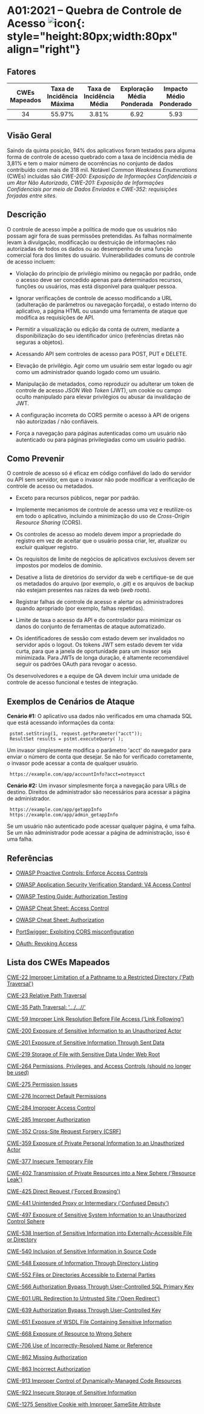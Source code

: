 # A01:2021 – Quebra de Controle de Acesso    ![icon](assets/TOP_10_Icons_Final_Broken_Access_Control.png){: style="height:80px;width:80px" align="right"}

## Fatores

| CWEs Mapeados | Taxa de Incidência Máxima | Taxa de Incidência Média | Exploração Média Ponderada | Impacto Médio Ponderado | Cobertura Máxima | Cobertura Média | Total de ocorrências | Total de CVEs |
|:-------------:|:-------------------------:|:------------------------:|:--------------------------:|:-----------------------:|:----------------:|:---------------:|:--------------------:|:-------------:|
| 34            | 55.97%                    | 3.81%                    | 6.92                       | 5.93                    | 94.55%           | 47.72%          | 318,487              | 19,013        |

## Visão Geral

Saindo da quinta posição, 94% dos aplicativos foram testados para
alguma forma de controle de acesso quebrado com a taxa de incidência média
de 3,81% e tem o maior número de ocorrências no conjunto de dados contribuído
com mais de 318 mil. Notável _Common Weakness Enumerations_ (CWEs) incluídas são
*CWE-200: Exposição de Informações Confidenciais a um Ator Não Autorizado*, *CWE-201:
Exposição de Informações Confidenciais por meio de Dados Enviados* e *CWE-352:
requisições forjadas entre sites*.

## Descrição

O controle de acesso impõe a política de modo que os usuários não possam
agir fora de suas permissões pretendidas. As falhas normalmente levam
à divulgação, modificação ou destruição de informações não autorizadas
de todos os dados ou ao desempenho de uma função comercial fora dos
limites do usuário. Vulnerabilidades comuns de controle de acesso incluem:

- Violação do princípio de privilégio mínimo ou negação por padrão,
    onde o acesso deve ser concedido apenas para determinados recursos,
    funções ou usuários, mas está disponível para qualquer pessoa.

- Ignorar verificações de controle de acesso modificando a URL
    (adulteração de parâmetros ou navegação forçada), o estado interno
    do aplicativo, a página HTML ou usando uma ferramenta de ataque que
    modifica as requisições de API.

- Permitir a visualização ou edição da conta de outrem, mediante a
    disponibilização do seu identificador único (referências diretas
    não seguras a objetos).

- Acessando API sem controles de acesso para POST, PUT e DELETE.

- Elevação de privilégio. Agir como um usuário sem estar logado
    ou agir como um administrador quando logado como um usuário.

- Manipulação de metadados, como reproduzir ou adulterar um token
    de controle de acesso _JSON Web Token_ (JWT), um cookie ou campo
    oculto manipulado para elevar privilégios ou abusar da invalidação de JWT.

- A configuração incorreta do CORS permite o acesso à API de origens
    não autorizadas / não confiáveis.

- Força a navegação para páginas autenticadas como um usuário não
    autenticado ou para páginas privilegiadas como um usuário padrão.

## Como Prevenir

O controle de acesso só é eficaz em código confiável do lado do servidor ou API sem servidor,
em que o invasor não pode modificar a verificação de controle de acesso ou metadados.

- Exceto para recursos públicos, negar por padrão.

- Implemente mecanismos de controle de acesso uma vez e reutilize-os em todo o aplicativo,
    incluindo a minimização do uso de _Cross-Origin Resource Sharing_ (CORS).

- Os controles de acesso ao modelo devem impor a propriedade do registro em vez de
    aceitar que o usuário possa criar, ler, atualizar ou excluir qualquer registro.

- Os requisitos de limite de negócios de aplicativos exclusivos devem ser
    impostos por modelos de domínio.

- Desative a lista de diretórios do servidor da web e certifique-se de que os
    metadados do arquivo (por exemplo, o _.git_) e os arquivos de backup não
    estejam presentes nas raízes da web (_web roots_).

- Registrar falhas de controle de acesso e alertar os administradores quando
    apropriado (por exemplo, falhas repetidas).

- Limite de taxa o acesso da API e do controlador para minimizar os danos
    do conjunto de ferramentas de ataque automatizado.

- Os identificadores de sessão com estado devem ser invalidados no servidor
    após o logout. Os tokens JWT sem estado devem ter vida curta, para que a
    janela de oportunidade para um invasor seja minimizada. Para JWTs de
    longa duração, é altamente recomendável seguir os padrões OAuth para revogar o acesso.

Os desenvolvedores e a equipe de QA devem incluir uma unidade de controle de
acesso funcional e testes de integração.

## Exemplos de Cenários de Ataque

**Cenário #1:** O aplicativo usa dados não verificados em uma chamada SQL que
está acessando informações da conta:

```
 pstmt.setString(1, request.getParameter("acct"));
 ResultSet results = pstmt.executeQuery( );
```

Um invasor simplesmente modifica o parâmetro 'acct' do navegador para enviar
o número de conta que desejar. Se não for verificado corretamente, o invasor
pode acessar a conta de qualquer usuário.

```
 https://example.com/app/accountInfo?acct=notmyacct
```

**Cenário #2:** Um invasor simplesmente força a navegação para URLs de destino.
Direitos de administrador são necessários para acessar a página de administrador.

```
 https://example.com/app/getappInfo
 https://example.com/app/admin_getappInfo
```
Se um usuário não autenticado pode acessar qualquer página, é uma falha.
Se um não administrador pode acessar a página de administração, isso é uma falha.

## Referências

-   [OWASP Proactive Controls: Enforce Access
    Controls](https://owasp.org/www-project-proactive-controls/v3/en/c7-enforce-access-controls)

-   [OWASP Application Security Verification Standard: V4 Access
    Control](https://owasp.org/www-project-application-security-verification-standard)

-   [OWASP Testing Guide: Authorization
    Testing](https://owasp.org/www-project-web-security-testing-guide/latest/4-Web_Application_Security_Testing/05-Authorization_Testing/README)

-   [OWASP Cheat Sheet: Access Control](https://cheatsheetseries.owasp.org/cheatsheets/Access_Control_Cheat_Sheet.html)

-   [OWASP Cheat Sheet: Authorization](https://cheatsheetseries.owasp.org/cheatsheets/Authorization_Cheat_Sheet.html)

-   [PortSwigger: Exploiting CORS
    misconfiguration](https://portswigger.net/blog/exploiting-cors-misconfigurations-for-bitcoins-and-bounties)
    
-   [OAuth: Revoking Access](https://www.oauth.com/oauth2-servers/listing-authorizations/revoking-access/)

## Lista dos CWEs Mapeados

[CWE-22 Improper Limitation of a Pathname to a Restricted Directory
('Path Traversal')](https://cwe.mitre.org/data/definitions/22.html)

[CWE-23 Relative Path Traversal](https://cwe.mitre.org/data/definitions/23.html)

[CWE-35 Path Traversal: '.../...//'](https://cwe.mitre.org/data/definitions/35.html)

[CWE-59 Improper Link Resolution Before File Access ('Link Following')](https://cwe.mitre.org/data/definitions/59.html)

[CWE-200 Exposure of Sensitive Information to an Unauthorized Actor](https://cwe.mitre.org/data/definitions/200.html)

[CWE-201 Exposure of Sensitive Information Through Sent Data](https://cwe.mitre.org/data/definitions/201.html)

[CWE-219 Storage of File with Sensitive Data Under Web Root](https://cwe.mitre.org/data/definitions/219.html)

[CWE-264 Permissions, Privileges, and Access Controls (should no longer be used)](https://cwe.mitre.org/data/definitions/264.html)

[CWE-275 Permission Issues](https://cwe.mitre.org/data/definitions/275.html)

[CWE-276 Incorrect Default Permissions](https://cwe.mitre.org/data/definitions/276.html)

[CWE-284 Improper Access Control](https://cwe.mitre.org/data/definitions/284.html)

[CWE-285 Improper Authorization](https://cwe.mitre.org/data/definitions/285.html)

[CWE-352 Cross-Site Request Forgery (CSRF)](https://cwe.mitre.org/data/definitions/352.html)

[CWE-359 Exposure of Private Personal Information to an Unauthorized Actor](https://cwe.mitre.org/data/definitions/359.html)

[CWE-377 Insecure Temporary File](https://cwe.mitre.org/data/definitions/377.html)

[CWE-402 Transmission of Private Resources into a New Sphere ('Resource Leak')](https://cwe.mitre.org/data/definitions/402.html)

[CWE-425 Direct Request ('Forced Browsing')](https://cwe.mitre.org/data/definitions/425.html)

[CWE-441 Unintended Proxy or Intermediary ('Confused Deputy')](https://cwe.mitre.org/data/definitions/441.html)

[CWE-497 Exposure of Sensitive System Information to an Unauthorized Control Sphere](https://cwe.mitre.org/data/definitions/497.html)

[CWE-538 Insertion of Sensitive Information into Externally-Accessible File or Directory](https://cwe.mitre.org/data/definitions/538.html)

[CWE-540 Inclusion of Sensitive Information in Source Code](https://cwe.mitre.org/data/definitions/540.html)

[CWE-548 Exposure of Information Through Directory Listing](https://cwe.mitre.org/data/definitions/548.html)

[CWE-552 Files or Directories Accessible to External Parties](https://cwe.mitre.org/data/definitions/552.html)

[CWE-566 Authorization Bypass Through User-Controlled SQL Primary Key](https://cwe.mitre.org/data/definitions/566.html)

[CWE-601 URL Redirection to Untrusted Site ('Open Redirect')](https://cwe.mitre.org/data/definitions/601.html)

[CWE-639 Authorization Bypass Through User-Controlled Key](https://cwe.mitre.org/data/definitions/639.html)

[CWE-651 Exposure of WSDL File Containing Sensitive Information](https://cwe.mitre.org/data/definitions/651.html)

[CWE-668 Exposure of Resource to Wrong Sphere](https://cwe.mitre.org/data/definitions/668.html)

[CWE-706 Use of Incorrectly-Resolved Name or Reference](https://cwe.mitre.org/data/definitions/706.html)

[CWE-862 Missing Authorization](https://cwe.mitre.org/data/definitions/862.html)

[CWE-863 Incorrect Authorization](https://cwe.mitre.org/data/definitions/863.html)

[CWE-913 Improper Control of Dynamically-Managed Code Resources](https://cwe.mitre.org/data/definitions/913.html)

[CWE-922 Insecure Storage of Sensitive Information](https://cwe.mitre.org/data/definitions/922.html)

[CWE-1275 Sensitive Cookie with Improper SameSite Attribute](https://cwe.mitre.org/data/definitions/1275.html)
